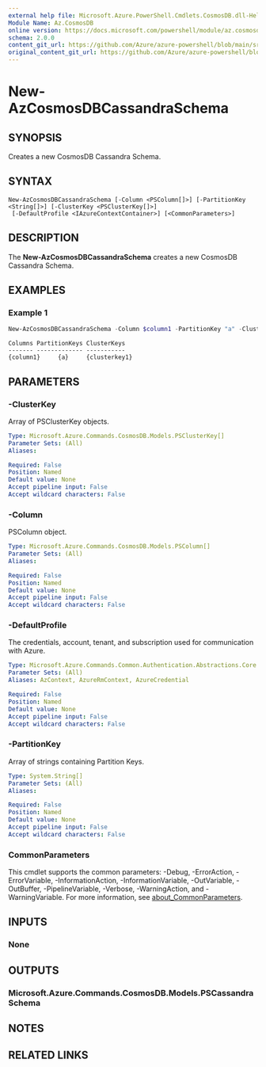 ```yaml
---
external help file: Microsoft.Azure.PowerShell.Cmdlets.CosmosDB.dll-Help.xml
Module Name: Az.CosmosDB
online version: https://docs.microsoft.com/powershell/module/az.cosmosdb/new-azcosmosdbcassandraschema
schema: 2.0.0
content_git_url: https://github.com/Azure/azure-powershell/blob/main/src/CosmosDB/CosmosDB/help/New-AzCosmosDBCassandraSchema.md
original_content_git_url: https://github.com/Azure/azure-powershell/blob/main/src/CosmosDB/CosmosDB/help/New-AzCosmosDBCassandraSchema.md
---
```


# New-AzCosmosDBCassandraSchema

## SYNOPSIS
Creates a new CosmosDB Cassandra Schema.

## SYNTAX

```
New-AzCosmosDBCassandraSchema [-Column <PSColumn[]>] [-PartitionKey <String[]>] [-ClusterKey <PSClusterKey[]>]
 [-DefaultProfile <IAzureContextContainer>] [<CommonParameters>]
```

## DESCRIPTION
The **New-AzCosmosDBCassandraSchema** creates a new CosmosDB Cassandra Schema.

## EXAMPLES

### Example 1
```powershell
New-AzCosmosDBCassandraSchema -Column $column1 -PartitionKey "a" -ClusterKey $clusterkey1
```

```output
Columns PartitionKeys ClusterKeys
------- ------------- -----------
{column1}     {a}     {clusterkey1}
```

## PARAMETERS

### -ClusterKey
Array of PSClusterKey objects.

```yaml
Type: Microsoft.Azure.Commands.CosmosDB.Models.PSClusterKey[]
Parameter Sets: (All)
Aliases:

Required: False
Position: Named
Default value: None
Accept pipeline input: False
Accept wildcard characters: False
```

### -Column
PSColumn object.

```yaml
Type: Microsoft.Azure.Commands.CosmosDB.Models.PSColumn[]
Parameter Sets: (All)
Aliases:

Required: False
Position: Named
Default value: None
Accept pipeline input: False
Accept wildcard characters: False
```

### -DefaultProfile
The credentials, account, tenant, and subscription used for communication with Azure.

```yaml
Type: Microsoft.Azure.Commands.Common.Authentication.Abstractions.Core.IAzureContextContainer
Parameter Sets: (All)
Aliases: AzContext, AzureRmContext, AzureCredential

Required: False
Position: Named
Default value: None
Accept pipeline input: False
Accept wildcard characters: False
```

### -PartitionKey
Array of strings containing Partition Keys.

```yaml
Type: System.String[]
Parameter Sets: (All)
Aliases:

Required: False
Position: Named
Default value: None
Accept pipeline input: False
Accept wildcard characters: False
```

### CommonParameters
This cmdlet supports the common parameters: -Debug, -ErrorAction, -ErrorVariable, -InformationAction, -InformationVariable, -OutVariable, -OutBuffer, -PipelineVariable, -Verbose, -WarningAction, and -WarningVariable. For more information, see [about_CommonParameters](http://go.microsoft.com/fwlink/?LinkID=113216).

## INPUTS

### None

## OUTPUTS

### Microsoft.Azure.Commands.CosmosDB.Models.PSCassandraSchema

## NOTES

## RELATED LINKS
